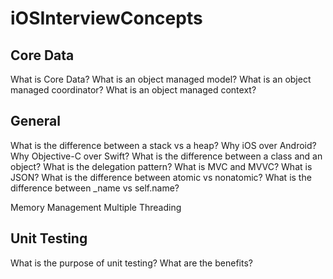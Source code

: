 # iOSInterviewConcepts
## Core Data
What is Core Data?
What is an object managed model?
What is an object managed coordinator?
What is an object managed context?

## General
What is the difference between a stack vs a heap?
Why iOS over Android?
Why Objective-C over Swift?
What is the difference between a class and an object?
What is the delegation pattern?
What is MVC and MVVC?
What is JSON?
What is the difference between atomic vs nonatomic?
What is the difference between _name vs self.name?

Memory Management
Multiple Threading

## Unit Testing
What is the purpose of unit testing? What are the benefits?
